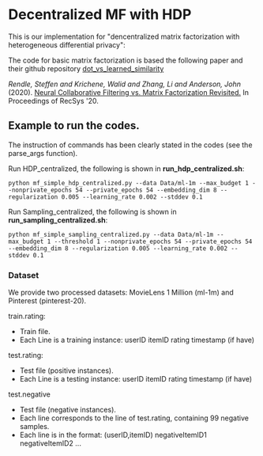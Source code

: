 # Decentralized MF with HDP 

This is our implementation for "dencentralized matrix factorization with heterogeneous differential privacy":

The code for basic matrix factorization is based the following paper and their github repository [dot_vs_learned_similarity](https://github.com/google-research/google-research/tree/master/dot_vs_learned_similarity)

*Rendle, Steffen and Krichene, Walid and Zhang, Li and Anderson, John* (2020). [Neural Collaborative Filtering vs. Matrix Factorization Revisited.](https://dl.acm.org/doi/10.1145/3383313.3412488) In Proceedings of RecSys '20.

## Example to run the codes.
The instruction of commands has been clearly stated in the codes (see the  parse_args function). 

Run HDP_centralized, the following is shown in **run_hdp_centralized.sh**:
```
python mf_simple_hdp_centralized.py --data Data/ml-1m --max_budget 1 --nonprivate_epochs 54 --private_epochs 54 --embedding_dim 8 --regularization 0.005 --learning_rate 0.002 --stddev 0.1

```

Run Sampling_centralized, the following is shown in **run_sampling_centralized.sh**:
```
python mf_simple_sampling_centralized.py --data Data/ml-1m --max_budget 1 --threshold 1 --nonprivate_epochs 54 --private_epochs 54 --embedding_dim 8 --regularization 0.005 --learning_rate 0.002 --stddev 0.1
```




### Dataset
We provide two processed datasets: MovieLens 1 Million (ml-1m) and Pinterest (pinterest-20). 

train.rating: 
- Train file.
- Each Line is a training instance: userID  itemID  rating timestamp (if have)

test.rating:
- Test file (positive instances). 
- Each Line is a testing instance: userID   itemID rating timestamp (if have)

test.negative
- Test file (negative instances).
- Each line corresponds to the line of test.rating, containing 99 negative samples.  
- Each line is in the format: (userID,itemID)  negativeItemID1  negativeItemID2 ...
